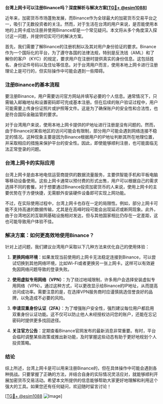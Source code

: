 **台湾上网卡可以注册Binance吗？深度解析与解决方案[[TG💪+ @esim1088](https://t.me/s/esim1088)]**

近年来，加密货币市场蓬勃发展，而Binance作为全球最大的加密货币交易平台之一，吸引了无数投资者的关注。然而，对于生活在台湾的用户来说，是否能使用本地的上网卡成功注册并使用Binance却是一个常见疑问。本文将从多个角度深入探讨这一问题，并提供切实可行的解决方案。

首先，我们需要了解Binance的注册机制以及其对用户身份验证的要求。Binance作为一个国际化的平台，为了遵守各国的法律法规，特别是反洗钱（AML）和了解你的客户（KYC）的规定，要求用户在注册时提供真实的身份信息。这包括姓名、身份证件号码以及住址等信息。对于台湾用户而言，使用本地上网卡进行注册理论上是可行的，但实际操作中可能会遇到一些障碍。

### 注册Binance的基本流程

要注册Binance，用户需要访问官方网站并填写必要的个人信息。通常情况下，只需输入邮箱地址和设置密码即可完成基本注册。但在后续的账户验证过程中，用户可能需要上传身份证照片或护照等文件。这是为了确保账户的安全性和合法性，也是符合国际金融监管的要求。

对于台湾用户来说，使用本地上网卡提供的IP地址进行注册是没有问题的。然而，由于Binance对某些地区的访问可能会有限制，部分用户可能会遇到网络连接不稳定的情况。这种现象主要是因为Binance根据用户的IP地址判断其所在地理位置，并采取相应的措施来保护平台的安全性。因此，即使能够顺利注册，也可能面临无法正常登录的问题。

### 台湾上网卡的实际应用

台湾上网卡是由本地电信运营商提供的数据流量服务，主要供智能手机和平板电脑等移动设备使用。这些上网卡通常以预付费的形式出售，用户可以根据自己的需求选择不同的套餐。对于想要通过Binance投资加密货币的人来说，使用上网卡的主要优势在于方便快捷，无需额外安装硬件设备即可实现上网功能。

不过，在实际使用过程中，台湾上网卡也存在一定的局限性。例如，部分上网卡可能不支持高速的数据传输，尤其是在高峰时段可能会出现延迟或断网现象。此外，由于台湾地区的互联网基础设施相对发达，但与其他国家相比仍存在一定差距，这也可能导致用户体验不佳。

### 解决方案：如何更高效地使用Binance？

针对上述问题，我们建议台湾用户采取以下几种方法来优化自己的使用体验：

1. **更换网络环境**：如果发现当前使用的上网卡无法稳定连接到Binance，可以尝试切换到其他网络环境，比如Wi-Fi或者更换另一张上网卡。这样可以有效避免因网络问题导致的登录失败。

2. **使用虚拟专用网络（VPN）**：为了绕过地域限制，许多用户会选择安装虚拟专用网络（VPN）。通过这种方式，可以更改显示给Binance的IP地址，从而提高访问成功率。需要注意的是，在选择VPN服务商时应谨慎挑选信誉良好的品牌，以免造成不必要的风险。

3. **申请双重身份认证（2FA）**：为了增强账户安全性，强烈建议每位用户都启用双重身份认证功能。这不仅可以防止他人未经授权访问您的账户，还能在忘记密码时提供更多找回途径。

4. **关注官方公告**：定期查看Binance官网发布的最新消息非常重要。有时，平台会临时调整某些政策或推出新功能，及时掌握这些动态有助于更好地规划个人投资策略。

### 结论

综上所述，台湾上网卡是可以用来注册Binance的，但在具体操作中可能会遇到各种挑战。只要掌握了正确的方法，并结合自身的实际情况灵活应对，就能够顺利开展加密货币交易活动。希望本文所提供的信息能够帮助大家更好地理解和利用这个强大的工具。如果您还有任何疑问，欢迎随时留言讨论！

[[TG💪+ @esim1088](https://t.me/s/esim1088) ![Image](https://i.postimg.cc/4NQfJmqS/Snipaste-2025-05-13-00-14-12.png)]